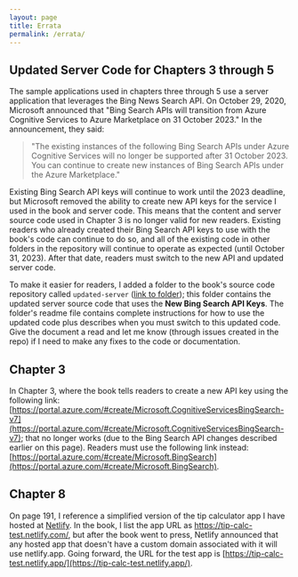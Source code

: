 ```yaml
---
layout: page
title: Errata
permalink: /errata/
---
```


## Updated Server Code for Chapters 3 through 5

The sample applications used in chapters three through 5 use a server application that leverages the Bing News Search API. On October 29, 2020, Microsoft announced that "Bing Search APIs will transition from Azure Cognitive Services to Azure Marketplace on 31 October 2023."  In the announcement, they said:

> "The existing instances of the following Bing Search APIs under Azure Cognitive Services will no longer be supported after 31 October 2023. You can continue to create new instances of Bing Search APIs under the Azure Marketplace."

Existing Bing Search API keys will continue to work until the 2023 deadline, but Microsoft removed the ability to create new API keys for the service I used in the book and server code. This means that the content and server source code used in Chapter 3 is no longer valid for new readers. Existing readers who already created their Bing Search API keys to use with the book's code can continue to do so, and all of the existing code in other folders in the repository will continue to operate as expected (until October 31, 2023). After that date, readers must switch to the new API and updated server code.

To make it easier for readers, I added a folder to the book's source code repository called `updated-server` ([link to folder](https://github.com/johnwargo/learning-pwa-code/tree/master/updated-server)); this folder contains the updated server source code that uses the **New Bing Search API Keys**. The folder's readme file contains complete instructions for how to use the updated code plus describes when you must switch to this updated code. Give the document a read and let me know (through issues created in the repo) if I need to make any fixes to the code or documentation.

## Chapter 3

In Chapter 3, where the book tells readers to create a new API key using the following link: [https://portal.azure.com/#create/Microsoft.CognitiveServicesBingSearch-v7](https://portal.azure.com/#create/Microsoft.CognitiveServicesBingSearch-v7); that no longer works (due to the Bing Search API changes described earlier on this page). Readers must use the following link instead: [https://portal.azure.com/#create/Microsoft.BingSearch](https://portal.azure.com/#create/Microsoft.BingSearch).

## Chapter 8

On page 191, I reference a simplified version of the tip calculator app I have hosted at [Netlify](https://netlify.com). In the book, I list the app URL as https://tip-calc-test.netlify.com/, but after the book went to press, Netlify announced that any hosted app that doesn't have a custom domain associated with it will use netlify.app. Going forward, the URL for the test app is [https://tip-calc-test.netlify.app/](https://tip-calc-test.netlify.app/).
